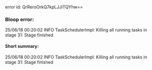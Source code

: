 error id: QrReroOrkQ7kpLJJiTQYhw==
### Bloop error:

25/06/18 00:20:02 INFO TaskSchedulerImpl: Killing all running tasks in stage 31: Stage finished
#### Short summary: 

25/06/18 00:20:02 INFO TaskSchedulerImpl: Killing all running tasks in stage 31: Stage finished
